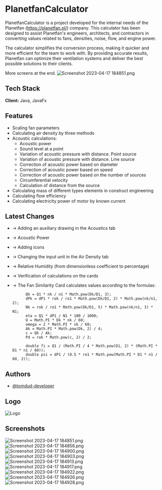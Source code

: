 
# PlanetfanCalculator

PlanetfanCalculator is a project developed for the internal needs of the Planetfan (https://planetfan.pl/) company. This calculator has been designed to assist Planetfan's engineers, architects, and contractors in converting values related to fans, densities, noise, flow, and engine power.

The calculator simplifies the conversion process, making it quicker and more efficient for the team to work with. By providing accurate results, Planetfan can optimize their ventilation systems and deliver the best possible solutions to their clients.

More screens at the end.
![Screenshot 2023-04-17 184851.png](assets/Screenshot%202023-04-17%20184851.png)

## Tech Stack

**Client:** Java, JavaFx


## Features

- Scaling fan parameters
- Calculating air density by three methods
- Acoustic calculations:
    - Acoustic power
    - Sound level at a point
    - Variation of acoustic pressure with distance. Point source
    - Variation of acoustic pressure with distance. Line source
    - Correction of acoustic power based on diameter
    - Correction of acoustic power based on speed
    - Correction of acoustic power based on the number of sources
    - Circumferential velocity
    - Calculation of distance from the source
- Calculating mass of different types elements in construct engineering
- Calculating flow efficiency
- Calculating electricity power of motor by known current



## Latest Changes

- -> Adding an auxiliary drawing in the Acoustics tab 
- -> Acoustic Power
- -> Adding icons
- -> Changing the input unit in the Air Density tab 
- -> Relative Humidity (from dimensionless coefficient to percentage)
- -> Verification of calculations on the cards
- -> The Fan Similarity Card calculates values according to the formulas:

            Qk = Q1 * nk / n1 * Math.pow(Dk/D1, 3);
            dPk = dP1 * rok / ro1 * Math.pow(Dk/D1, 2) * Math.pow(nk/n1, 2);
            Nk = rok / ro1 * Math.pow(Dk/D1, 5) * Math.pow(nk/n1, 3) * N1;
            eta = Q1 * dP1 / N1 * 100 / 1000;
            U = Math.PI * Dk * nk / 60;
            omega = 2 * Math.PI * nk / 60;
            Ak = Math.PI * Math.pow(Dk, 2) / 4;
            c = Qk / Ak;
            Pd = rok * Math.pow(c, 2) / 2;

            double fi = Q1 / (Math.PI / 4 * Math.pow(D1, 2) * (Math.PI * D1 * n1 / 60));
            double psi = dP1 / (0.5 * ro1 * Math.pow(Math.PI * D1 * n1 / 60, 2));



## Authors

- [@tomdud-developer](https://www.github.com/tomdud-developer)

## Logo
![Logo](assets/logo.ico)

## Screenshots
![Screenshot 2023-04-17 184851.png](assets/Screenshot%202023-04-17%20184851.png)
![Screenshot 2023-04-17 184856.png](assets/Screenshot%202023-04-17%20184856.png)
![Screenshot 2023-04-17 184900.png](assets/Screenshot%202023-04-17%20184900.png)
![Screenshot 2023-04-17 184903.png](assets/Screenshot%202023-04-17%20184903.png)
![Screenshot 2023-04-17 184913.png](assets/Screenshot%202023-04-17%20184913.png)
![Screenshot 2023-04-17 184917.png](assets/Screenshot%202023-04-17%20184917.png)
![Screenshot 2023-04-17 184922.png](assets/Screenshot%202023-04-17%20184922.png)
![Screenshot 2023-04-17 184926.png](assets/Screenshot%202023-04-17%20184926.png)
![Screenshot 2023-04-17 184928.png](assets/Screenshot%202023-04-17%20184928.png)

